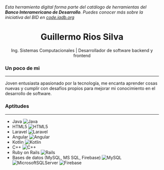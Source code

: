 *Esta herramienta digital forma parte del catálogo de herramientas del **Banco Interamericano de Desarrollo**. Puedes conocer más sobre la iniciativa del BID en [code.iadb.org](https://code.iadb.org)*

<h1 align="center">Guillermo Rios Silva</h1>
<p align="center">Ing. Sistemas Computacionales | Desarrollador de software backend y frontend</p>

### Un poco de mi
---
Joven entusiasta apasionado por la tecnología, me encanta aprender cosas nuevas y cumplir con desafíos propios para mejorar mi conocimiento en el desarrollo de software. 

### Aptitudes
---
- Java ![Java](https://img.shields.io/badge/java-%23ED8B00.svg?style=for-the-badge&logo=java&logoColor=white)
- HTML5 ![HTML5](https://img.shields.io/badge/html5-%23E34F26.svg?style=for-the-badge&logo=html5&logoColor=white)
- Laravel ![Laravel](https://img.shields.io/badge/laravel-%23FF2D20.svg?style=for-the-badge&logo=laravel&logoColor=white)
- Angular ![Angular](https://img.shields.io/badge/angular-%23DD0031.svg?style=for-the-badge&logo=angular&logoColor=white)
- Kotlin ![Kotlin](https://img.shields.io/badge/kotlin-%230095D5.svg?style=for-the-badge&logo=kotlin&logoColor=white)
- C++ ![C++](https://img.shields.io/badge/c++-%2300599C.svg?style=for-the-badge&logo=c%2B%2B&logoColor=white)
- Ruby on Rails ![Rails](https://img.shields.io/badge/rails-%23CC0000.svg?style=for-the-badge&logo=ruby-on-rails&logoColor=white)
- Bases de datos (MySQL, MS SQL, Firebase) ![MySQL](https://img.shields.io/badge/mysql-%2300f.svg?style=for-the-badge&logo=mysql&logoColor=white) ![MicrosoftSQLServer](https://img.shields.io/badge/Microsoft%20SQL%20Sever-CC2927?style=for-the-badge&logo=microsoft%20sql%20server&logoColor=white) ![Firebase](https://img.shields.io/badge/firebase-%23039BE5.svg?style=for-the-badge&logo=firebase)

